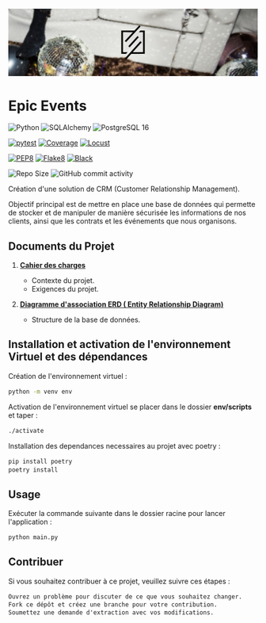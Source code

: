 ![image](./docs/images/Banner_epic_events.png)
# Epic Events

![Python](https://img.shields.io/badge/python-3.11.x-green.svg)
![SQLAlchemy](https://img.shields.io/badge/SQLAlchemy-2.0.30-green.svg)
![PostgreSQL 16](https://img.shields.io/badge/PostgreSQL-16-blue)


[![pytest](https://img.shields.io/badge/pytest-passing-success)](https://pytest.org)
[![Coverage](https://img.shields.io/badge/coverage-%25-green)](https://coverage.readthedocs.io/en/latest/)
[![Locust](https://img.shields.io/badge/locust-ready-brightgreen)](https://locust.io/)

[![PEP8](https://img.shields.io/badge/code%20style-pep8-orange.svg)](https://www.python.org/dev/peps/pep-0008/)
[![Flake8](https://img.shields.io/badge/flake8-checked-blueviolet)](https://flake8.pycqa.org/en/latest/)
[![Black](https://img.shields.io/badge/code%20style-black-000000.svg)](https://github.com/psf/black)

![Repo Size](https://img.shields.io/github/repo-size/geo1310/Projet_12_Epic_Events)
![GitHub commit activity](https://img.shields.io/github/commit-activity/m/geo1310/Projet_12_Epic_Events)

Création d'une solution de CRM (Customer Relationship Management).

Objectif principal est de mettre en place une base de données qui permette de stocker et de manipuler de manière sécurisée les informations de nos clients, ainsi que les contrats et les événements que nous organisons.

## Documents du Projet


1. __[Cahier des charges](docs/Backend+sécurisé_Cahier+des+charges+[2.0].pdf)__
    * Contexte du projet.
    * Exigences du projet.

1. __[Diagramme d'association ERD ( Entity Relationship Diagram) ](docs/Epic_Events_ERD.pdf)__
    * Structure de la base de données.

## Installation et activation de l'environnement Virtuel et des dépendances
Création de l'environnement virtuel : 
```bash
python -m venv env
```
Activation de l'environnement virtuel se placer dans le dossier **env/scripts** et taper : 
```bash
./activate
```
Installation des dependances necessaires au projet avec poetry : 
```bash
pip install poetry
poetry install

```
## Usage

Exécuter la commande suivante dans le dossier racine pour lancer l'application :

```bash
python main.py
```

## Contribuer

Si vous souhaitez contribuer à ce projet, veuillez suivre ces étapes :

    Ouvrez un problème pour discuter de ce que vous souhaitez changer.
    Fork ce dépôt et créez une branche pour votre contribution.
    Soumettez une demande d'extraction avec vos modifications.
